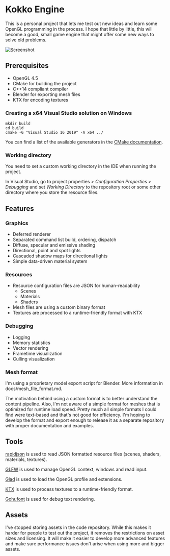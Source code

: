 # Kokko Engine

This is a personal project that lets me test out new ideas and learn some OpenGL programming in the process. I hope that little by little, this will become a good, small game engine that might offer some new ways to solve old problems.

![Screenshot](https://aleksigron.blob.core.windows.net/public/kokko-20201118.jpg)

## Prerequisites
- OpenGL 4.5
- CMake for building the project
- C++14 compliant compiler
- Blender for exporting mesh files
- KTX for encoding textures

### Creating a x64 Visual Studio solution on Windows
```
mkdir build
cd build
cmake -G "Visual Studio 16 2019" -A x64 ../
```

You can find a list of the available generators in the [CMake documentation](https://cmake.org/documentation/). 

### Working directory
You need to set a custom working directory in the IDE when running the project.

In Visual Studio, go to project properties > _Configuration Properties_ > _Debugging_ and set _Working Directory_ to the repository root or some other directory where you store the resource files.

## Features

### Graphics
- Deferred renderer
- Separated command list build, ordering, dispatch
- Diffuse, specular and emissive shading
- Directional, point and spot lights
- Cascaded shadow maps for directional lights
- Simple data-driven material system

### Resources
- Resource configuration files are JSON for human-readability
  - Scenes
  - Materials
  - Shaders
- Mesh files are using a custom binary format
- Textures are processed to a runtime-friendly format with KTX

### Debugging
- Logging
- Memory statistics
- Vector rendering
- Frametime visualization
- Culling visualization

### Mesh format
I'm using a proprietary model export script for Blender. More information in docs/mesh_file_format.md.

The motivation behind using a custom format is to better understand the content pipeline. Also, I'm not aware of a simple format for meshes that is optimized for runtime load speed. Pretty much all simple formats I could find were text-based and that's not good for efficiency. I'm hoping to develop the format and export enough to release it as a separate repository with proper documentation and examples.

## Tools
[rapidjson](https://github.com/Tencent/rapidjson) is used to read JSON formatted resource files (scenes, shaders, materials, textures).

[GLFW](https://github.com/glfw/glfw) is used to manage OpenGL context, windows and read input.

[Glad](https://github.com/Dav1dde/glad) is used to load the OpenGL profile and extensions.

[KTX](https://github.com/KhronosGroup/KTX-Software) is used to process textures to a runtime-friendly format.

[Gohufont](https://github.com/hchargois/gohufont) is used for debug text rendering.

## Assets
I've stopped storing assets in the code repository. While this makes it harder for people to test out the project, it removes the restrictions on asset sizes and licensing. It will make it easier to develop more advanced features and make sure performance issues don't arise when using more and bigger assets.